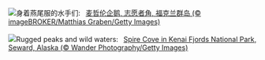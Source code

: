 ![](https://www.bing.com/th?id=OHR.MagellanicPenguin_ZH-CN3177950090_UHD.jpg&w=1000)身着燕尾服的水手们:&nbsp;&ensp;[麦哲伦企鹅, 志愿者角, 福克兰群岛 (© imageBROKER/Matthias Graben/Getty Images)](https://www.bing.com/th?id=OHR.MagellanicPenguin_ZH-CN3177950090_UHD.jpg)
<br><br/>
![](https://www.bing.com/th?id=OHR.KenaiSpires_EN-US3294247007_UHD.jpg&w=1000)Rugged peaks and wild waters:&nbsp;&ensp;[Spire Cove in Kenai Fjords National Park, Seward, Alaska (© Wander Photography/Getty Images)](https://www.bing.com/th?id=OHR.KenaiSpires_EN-US3294247007_UHD.jpg)
<br><br/>
